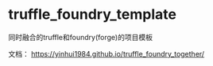 # truffle_foundry_template

 同时融合的truffle和foundry(forge)的项目模板

 文档： <https://yinhui1984.github.io/truffle_foundry_together/>
